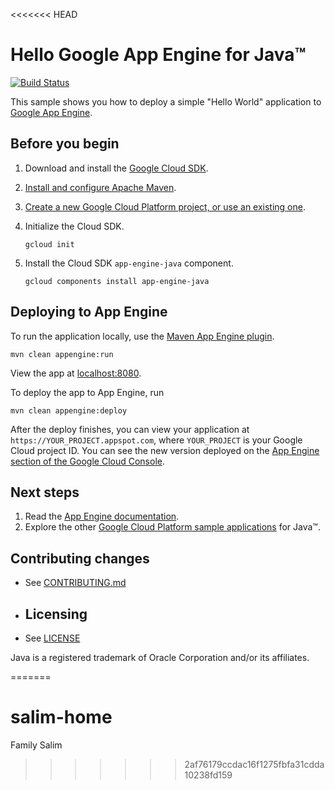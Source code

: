 <<<<<<< HEAD
# Hello Google App Engine for Java™

[![Build
Status](https://travis-ci.org/GoogleCloudPlatform/appengine-try-java.svg?branch=master)](https://travis-ci.org/GoogleCloudPlatform/appengine-try-java)

This sample shows you how to deploy a simple "Hello World" application to
[Google App Engine](https://cloud.google.com/appengine/docs/java/).

## Before you begin

1.  Download and install the [Google Cloud
    SDK](https://cloud.google.com/sdk/docs/).
1.  [Install and configure Apache Maven](http://maven.apache.org/index.html).
1.  [Create a new Google Cloud Platform project, or use an existing
		one](https://console.cloud.google.com/project).
1.  Initialize the Cloud SDK.

        gcloud init

1.  Install the Cloud SDK `app-engine-java` component.

        gcloud components install app-engine-java

## Deploying to App Engine

To run the application locally, use the [Maven App Engine
plugin](https://cloud.google.com/appengine/docs/java/tools/using-maven).

    mvn clean appengine:run

View the app at [localhost:8080](http://localhost:8080).

To deploy the app to App Engine, run

    mvn clean appengine:deploy

After the deploy finishes, you can view your application at
`https://YOUR_PROJECT.appspot.com`, where `YOUR_PROJECT` is your Google Cloud
project ID. You can see the new version deployed on the [App Engine section of
the Google Cloud Console](https://console.cloud.google.com/appengine/versions).

## Next steps

1.  Read the [App Engine
    documentation](https://cloud.google.com/appengine/docs/java/).
1.  Explore the other [Google Cloud Platform sample
    applications](https://github.com/GoogleCloudPlatform/java-docs-sample) for
    Java™.

## Contributing changes

* See [CONTRIBUTING.md](CONTRIBUTING.md)

* ## Licensing

* See [LICENSE](LICENSE)

Java is a registered trademark of Oracle Corporation and/or its affiliates.

=======
# salim-home
Family Salim
>>>>>>> 2af76179ccdac16f1275fbfa31cdda10238fd159
